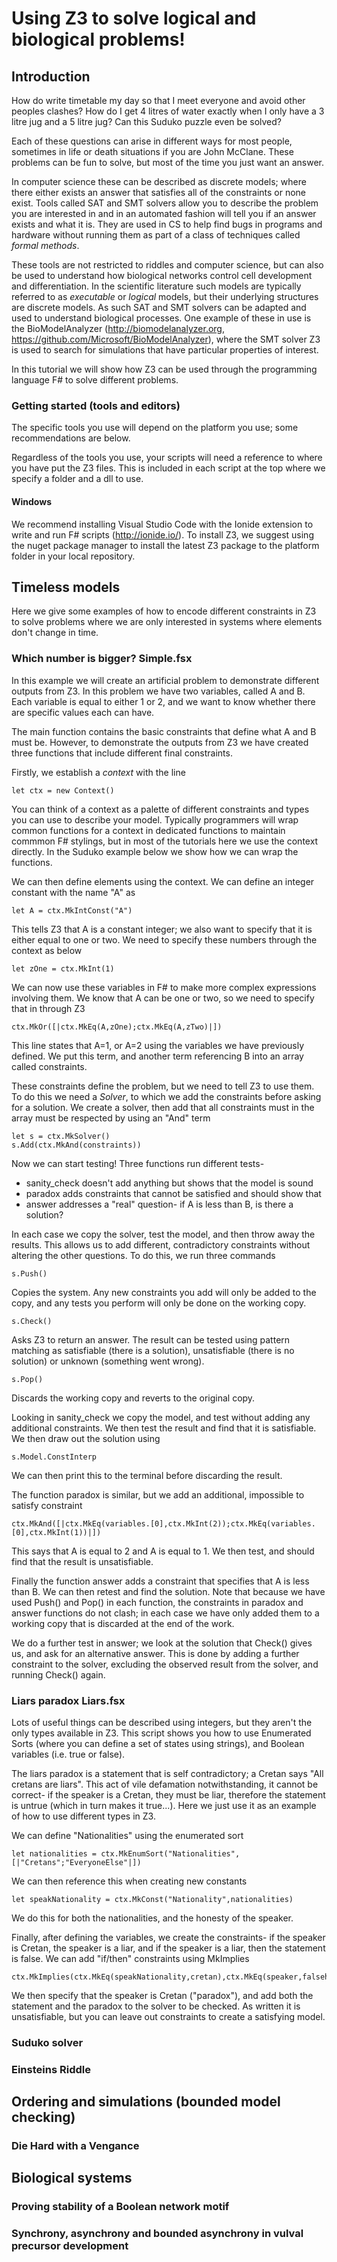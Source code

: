 # Using Z3 to solve logical and biological problems!

## Introduction

How do write timetable my day so that I meet everyone and avoid other peoples clashes? How do I get
4 litres of water exactly when I only have a 3 litre jug and a 5 litre jug? Can this Suduko puzzle 
even be solved? 

Each of these questions can arise in different ways for most people, sometimes in life or death 
situations if you are John McClane. These problems can be fun to solve, but most of the time you
just want an answer. 

In computer science these can be described as discrete models; where there either exists an answer
that satisfies all of the constraints or none exist. Tools called SAT and SMT solvers allow
you to describe the problem you are interested in and in an automated fashion will tell you if an answer
exists and what it is. They are used in CS to help find bugs in programs and hardware without running 
them as part of a class of techniques called *formal methods*.

These tools are not restricted to riddles and computer science, but can also be used to understand how
biological networks control cell development and differentiation. In the scientific literature such 
models are typically referred to as *executable* or *logical* models, but their underlying structures 
are discrete models. As such SAT and SMT solvers can be adapted and used to understand biological 
processes. One example of these in use is the BioModelAnalyzer (http://biomodelanalyzer.org, 
https://github.com/Microsoft/BioModelAnalyzer), where the SMT solver Z3 is used to search for simulations 
that have particular properties of interest.

In this tutorial we will show how Z3 can be used through the programming language F\# to solve different
problems.

### Getting started (tools and editors)

The specific tools you use will depend on the platform you use; some recommendations are below.

Regardless of the tools you use, your scripts will need a reference to where you have put the 
Z3 files. This is included in each script at the top where we specify a folder and a dll to use.

#### Windows

We recommend installing Visual Studio Code with the Ionide extension to write and run F\# scripts 
(http://ionide.io/). To install Z3, we suggest using the nuget package manager to install the latest 
Z3 package to the platform folder in your local repository.

## Timeless models

Here we give some examples of how to encode different constraints in Z3 to solve problems where we
are only interested in systems where elements don't change in time.

### Which number is bigger? **Simple.fsx**

In this example we will create an artificial problem to demonstrate different outputs from Z3. In this
problem we have two variables, called A and B. Each variable is equal to either 1 or 2, and we want to 
know whether there are specific values each can have. 

The main function contains the basic constraints that define what A and B must be. However, to demonstrate
the outputs from Z3 we have created three functions that include different final constraints. 

Firstly, we establish a *context* with the line

    let ctx = new Context()
	
You can think of a context as a palette of different constraints and types you can use to describe your
model. Typically programmers will wrap common functions for a context in dedicated functions to maintain
commmon F\# stylings, but in most of the tutorials here we use the context directly. In the Suduko example
below we show how we can wrap the functions.

We can then define elements using the context. We can define an integer constant with the name "A" as 

    let A = ctx.MkIntConst("A")
	
This tells Z3 that A is a constant integer; we also want to specify that it is either equal to one or two.
We need to specify these numbers through the context as below

	let zOne = ctx.MkInt(1)
	
We can now use these variables in F\# to make more complex expressions involving them. We know that A can be
one or two, so we need to specify that in through Z3

	ctx.MkOr([|ctx.MkEq(A,zOne);ctx.MkEq(A,zTwo)|])
	
This line states that A=1, or A=2 using the variables we have previously defined. We put this term, and another 
term referencing B into an array called constraints.

These constraints define the problem, but we need to tell Z3 to use them. To do this we need a *Solver*, to which
we add the constraints before asking for a solution. We create a solver, then add that all constraints must
in the array must be respected by using an "And" term

    let s = ctx.MkSolver()
    s.Add(ctx.MkAnd(constraints))
	
Now we can start testing! Three functions run different tests- 

* sanity_check doesn't add anything but shows that the model is sound
* paradox adds constraints that cannot be satisfied and should show that
* answer addresses a "real" question- if A is less than B, is there a solution?

In each case we copy the solver, test the model, and then throw away the results. This allows us to add
different, contradictory constraints without altering the other questions. To do this, we run three commands

	s.Push()
	
Copies the system. Any new constraints you add will only be added to the copy, and any tests you perform
will only be done on the working copy.

	s.Check()
	
Asks Z3 to return an answer. The result can be tested using pattern matching as satisfiable (there is a
solution), unsatisfiable (there is no solution) or unknown (something went wrong).

	s.Pop()
	
Discards the working copy and reverts to the original copy.

Looking in sanity_check we copy the model, and test without adding any additional constraints. We then test
the result and find that it is satisfiable. We then draw out the solution using 

	s.Model.ConstInterp
	
We can then print this to the terminal before discarding the result.

The function paradox is similar, but we add an additional, impossible to satisfy constraint

	ctx.MkAnd([|ctx.MkEq(variables.[0],ctx.MkInt(2));ctx.MkEq(variables.[0],ctx.MkInt(1))|])
	
This says that A is equal to 2 and A is equal to 1. We then test, and should find that the result is 
unsatisfiable.

Finally the function answer adds a constraint that specifies that A is less than B. We can then retest
and find the solution. Note that because we have used Push() and Pop() in each function, the constraints
in paradox and answer functions do not clash; in each case we have only added them to a working copy that
is discarded at the end of the work. 

We do a further test in answer; we look at the solution that Check() gives us, and ask for an alternative
answer. This is done by adding a further constraint to the solver, excluding the observed result from the 
solver, and running Check() again.

### Liars paradox **Liars.fsx**

Lots of useful things can be described using integers, but they aren't the only types available in Z3. 
This script shows you how to use Enumerated Sorts (where you can define a set of states using strings),
and Boolean variables (i.e. true or false).

The liars paradox is a statement that is self contradictory; a Cretan says "All cretans are liars". 
This act of vile defamation notwithstanding, it cannot be correct- if the speaker is a Cretan, they
must be liar, therefore the statement is untrue (which in turn makes it true...). Here we just use it
as an example of how to use different types in Z3.

We can define "Nationalities" using the enumerated sort

    let nationalities = ctx.MkEnumSort("Nationalities",[|"Cretans";"EveryoneElse"|])

We can then reference this when creating new constants

    let speakNationality = ctx.MkConst("Nationality",nationalities)

We do this for both the nationalities, and the honesty of the speaker. 

Finally, after defining the variables, we create the constraints- if the speaker is Cretan, the 
speaker is a liar, and if the speaker is a liar, then the statement is false. We can add "if/then"
constraints using MkImplies

	ctx.MkImplies(ctx.MkEq(speakNationality,cretan),ctx.MkEq(speaker,falsehood))

We then specify that the speaker is Cretan ("paradox"), and add both the statement and the 
paradox to the solver to be checked. As written it is unsatisfiable, but you can leave out
constraints to create a satisfying model.

### Suduko solver

### Einsteins Riddle

## Ordering and simulations (bounded model checking)

### Die Hard with a Vengance

## Biological systems

### Proving stability of a Boolean network motif

### Synchrony, asynchrony and bounded asynchrony in vulval precursor development